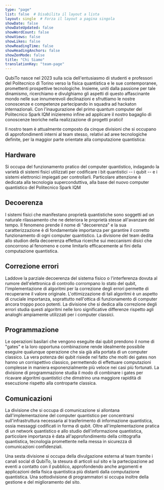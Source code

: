 ```yaml
---
type: "page"
list: false  # Disabilita il layout a lista
layout: single  # Forza il layout a pagina singola
showDate: false
showDateUpdated: false
showWordCount: false
showViews: false
showLikes: false
showReadingTime: false
showHeadingAnchors: false
showZenMode: false
title: "Chi Siamo"
translationKey: "team-page"
---
```

QubiTo nasce nel 2023 sulla scia dell'entusiasmo di studenti e professori del Politecnico di Torino verso la fisica quantistica e le sue contemporanee, promettenti prospettive tecnologiche. 
Insieme, uniti dalla passione per tale dinamismo, ricerchiamo e divulghiamo gli aspetti di questo affascinante mondo nelle sue innumerevoli declinazioni e sfruttiamo le nostre conoscenze e competenze partecipando in squadra ad hackaton internazionali. 
Con l'inaugurazione del primo quantum computer del Politecnico Spark IQM inizieremo infine ad applicare il nostro bagaglio di conoscenze teoriche nella realizzazione di progetti pratici!

Il nostro team è attualmente composto da cinque divisioni che si occupano di approfondimenti interni al team stesso, relativi ad aree tecnologiche definite, per la maggior parte orientate alla computazione quantistica:

## Hardware 
Si occupa del funzionamento pratico del computer quantistico, indagando la varietà di sistemi fisici utilizzati per codificare i bit quantistici -- i qubit -- e i sistemi elettronici impiegati per controllarli. Particolare attenzione è dedicata alla tecnologia superconduttiva, alla base del nuovo computer quantistico del Politecnico Spark IQM

## Decoerenza
I sistemi fisici che manifestano proprietà quantistiche sono soggetti ad un naturale rilassamento che ne deteriora le proprietà stesse all'avanzare del tempo. Il fenomeno prende il nome di "decoerenza" e la sua caratterizzazione è di fondamentale importanza per garantire il corretto funzionamento di ogni computer quantistico. La divisione del team dedita allo studion della decoerenza effettua ricerche sui meccanismi disici che concorrono al fenomeno e come limitarlo efficacemente ai fini della computazione quantistica.

## Correzione errori
Laddove la parziale decoerenza del sistema fisico o l'interferenza dovuta al rumore dell'elettronica di controllo corrompano lo stato del qubit, l'implementazione di algoritmi per la correzione degli errori permette di recuperarne il valore originale. L'ottimizzazione di tali algoritmi è un aspetto di cruciale importanza, soprattutto nell'ottica di funzionamento di computer ancora troppo poco potenti. La divisione che si dedica alla correzione degli errori studia questi algoritmi nelle loro significative differenze rispetto agli analoghi ampiamente utilizzati per i computer classici.

## Programmazione
Le operazioni basilari che vengono eseguite dai qubit prendono il nome di "gates" e la loro opportuna combinazione rende idealmente possibile eseguire qualunque operazione che sia già alla portata di un computer classico. La vera potenza dei qubit risiede nel fatto che molti dei gates non hanno un corrispettivo classico, permettendo di effettuare computazioni complesse in maniera esponenzialmente più veloce nei casi più fortunati. La divisione di programmazione studia il modo di combinare i gates per ricavare algoritmi quantistici che dimstrino una maggiore rapidità di esecuzione rispetto alla controparte classica.

## Comunicazioni
La divisione che si occupa di comunicazione si allontana dall'implementazione del computer quantistico per concentrarsi sull'infrastruttura necessaria al trasferimento di informazione quantistica, ossia messaggi codificati in forma di qubit. Oltre all'implementazione pratica di un network quantistico e allo studio dell'informazione quantistica, particolare importanza è data all'approfondimento della crittografia quantistica, tecnologia promettente nella messa in sicurezza di comunicazioni confidenziali. 



Una sesta divisione si occupa della divulgazione esterna al team tramite i canali social di QubiTo, la stesura di articoli sul sito e la partecipazione ad eventi a contatto con il pubblico, approfondendo anche argomenti e applicazioni della fisica quantistica più distanti dalla computazione quantistica. Una sottodivisione di programmatori si occupa inoltre della gestione e del miglioramento del sito.    